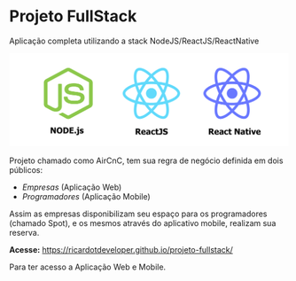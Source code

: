 # Projeto FullStack
Aplicação completa utilizando a stack NodeJS/ReactJS/ReactNative

![image](client/src/assets/tecnologias.png)

Projeto chamado como AirCnC, tem sua regra de negócio definida em dois públicos: 

- *Empresas* (Aplicação Web)   
- *Programadores* (Aplicação Mobile)

Assim as empresas disponibilizam seu espaço para os programadores (chamado Spot), e os mesmos através do aplicativo mobile, realizam sua reserva.

**Acesse:**  https://ricardotdeveloper.github.io/projeto-fullstack/  
> 
Para ter acesso a Aplicação Web e Mobile.